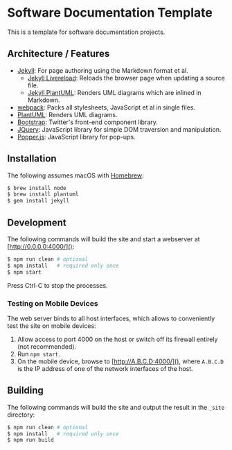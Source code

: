 # Software Documentation Template

This is a template for software documentation projects.

## Architecture / Features

+ [Jekyll](https://jekyllrb.com): 
  For page authoring using the Markdown format et al.
  + [Jekyll Livereload](https://github.com/RobertDeRose/jekyll-livereload):
  Reloads the browser page when updating a source file.
  + [Jekyll PlantUML](https://github.com/yegor256/jekyll-plantuml):
  Renders UML diagrams which are inlined in Markdown.
+ [webpack](https://webpack.js.org): 
  Packs all stylesheets, JavaScript et al in single files.
+ [PlantUML](http://plantuml.com):
  Renders UML diagrams.
+ [Bootstrap](https://getbootstrap.com):
  Twitter's front-end component library.
+ [JQuery](https://jquery.com):
  JavaScript library for simple DOM traversion and manipulation.
+ [Popper.js](https://popper.js.org):
  JavaScript library for pop-ups.

## Installation

The following assumes macOS with [Homebrew](https://brew.sh):

```bash
$ brew install node
$ brew install plantuml
$ gem install jekyll
```

## Development

The following commands will build the site and start a webserver at [http://0.0.0.0:4000/]():

```sh
$ npm run clean # optional
$ npm install   # required only once
$ npm start
```

Press Ctrl-C to stop the processes.

### Testing on Mobile Devices

The web server binds to all host interfaces, which allows to conveniently test the site on mobile devices:

1. Allow access to port 4000 on the host or switch off its firewall entirely (not recommended).
1. Run `npm start`.
1. On the mobile device, browse to [http://A.B.C.D:4000/](), where `A.B.C.D` is the IP address of one of the network
   interfaces of the host.

## Building

The following commands will build the site and output the result in the `_site` directory:

```sh
$ npm run clean # optional
$ npm install   # required only once
$ npm run build
```

